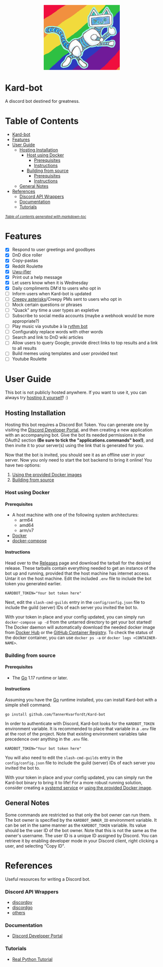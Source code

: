 <div align="center">
<img src="Robo_cat.png" alt="drawing" width="250"/>
</div>

# Kard-bot

A discord bot destined for greatness.

# Table of Contents
- [Kard-bot](#kard-bot)
- [Features](#features)
- [User Guide](#user-guide)
  * [Hosting Installation](#hosting-installation)
    + [Host using Docker](#host-using-docker)
      - [Prerequisites](#prerequisites)
      - [Instructions](#instructions)
    + [Building from source](#building-from-source)
      - [Prerequisites](#prerequisites-1)
      - [Instructions](#instructions-1)
  * [General Notes](#general-notes)
- [References](#references)
    + [Discord API Wrappers](#discord-api-wrappers)
    + [Documentation](#documentation)
    + [Tutorials](#tutorials)

<small><i><a href='http://ecotrust-canada.github.io/markdown-toc/'>Table of contents generated with markdown-toc</a></i></small>


# Features

- [x] Respond to user greetings and goodbyes
- [x] DnD dice roller
- [x] Copy-pastas
- [x] Reddit Roulette
- [x] [Uwu-ifier](https://lingojam.com/uwu-ify)
- [x] Print out a help message
- [x] Let users know when it is Wednesday
- [X] Daily compliments DM'd to users who opt in
- [ ] Inform users when Kard-bot is updated
- [ ] [Creepy asterisks](https://www.reddit.com/r/creepyasterisks/)/Creepy PMs sent to users who opt in
- [ ] Mock certain questions or phrases
- [ ] "Quack" any time a user types an expletive
- [ ] Subscribe to social media accounts (maybe a webhook would be more appropriate?)
- [ ] Play music via youtube à la [rythm bot](https://rythm.fm/)
- [ ] Configurably replace words with other words
- [ ] Search and link to DnD wiki articles
- [ ] Allow users to query Google; provide direct links to top results and a link to all results
- [ ] Build memes using templates and user provided text
- [ ] Youtube Roulette

# User Guide

This bot is not publicly hosted anywhere. If you want to use it, you can always try [hosting it yourself](#hosting-installation)! :)

## Hosting Installation

Hosting this bot requires a Discord Bot Token. You can generate one by visiting the [Discord Developer Portal](https://discord.com/developers/applications),
and then creating a new application with an accompanying bot. Give the bot its needed permissions in the OAuth2 section **(Be sure to tick the "applications.commands" box!)**, and then invite it to your server(s) using the link that is generated for you.

Now that the bot is invited, you should see it as an offline user in your server. Now you only need to start the bot backend to bring it online! You have two options:
1. [Using the provided Docker images](#host-using-docker)
2. [Building from source](#building-from-source)

### Host using Docker
#### Prerequisites
- A host machine with one of the following system architectures:
  - arm64
  - amd64
  - arm/v7
- [Docker](https://www.docker.com/get-started)
- [docker-compose](https://docs.docker.com/compose/install/)

#### Instructions
Head over to the [Releases](https://github.com/TannerKvarfordt/Kard-bot/releases) page and download the tarball for the desired release.
These tarballs contain everything needed to get an instance of the bot up and running, provided that the host machine has internet access.
Untar it on the host machine. Edit the included `.env` file to include the bot token you generated earlier.
```shell
KARDBOT_TOKEN="Your bot token here"
```
Next, edit the `slash-cmd-guilds` entry in the `config/config.json` file to include the guild (server) IDs of each server you invited the bot to.

With your token in place and your config updated, you can simply run `docker-compose up -d` from the untarred directory to get your bot started!
The Docker daemon will automatically download the needed docker image from [Docker Hub](https://hub.docker.com/repository/docker/tkvarfordt/kardbot/) or the
[GitHub Container Registry](https://github.com/TannerKvarfordt/Kard-bot/pkgs/container/kard-bot). 
To check the status of the docker container, you can use `docker ps -a` or `docker logs <CONTAINER-NAME>`.

### Building from source
#### Prerequisites
- The [Go](https://golang.org/) 1.17 runtime or later.

#### Instructions
Assuming you have the [Go](https://golang.org/) runtime installed, you can install Kard-bot with a simple shell command.

```shell
go install github.com/TannerKvarfordt/Kard-bot
```

In order to authenticate with Discord, Kard-bot looks for the `KARDBOT_TOKEN` environment variable.
It is recommended to place that variable in a `.env` file at the root of the project. Note that existing
environment variables take precedence over anything in the `.env` file.

```shell
KARDBOT_TOKEN="Your bot token here"
```

You will also need to edit the `slash-cmd-guilds` entry in the `config/config.json` file to include the guild (server) IDs of each server you invited the bot to.

With your token in place and your config updated, you can simply run the Kard-bot binary to bring it to life!
For a more robust running solution, consider creating a [systemd service](https://docs.fedoraproject.org/en-US/quick-docs/understanding-and-administering-systemd/#creating-new-systemd-services) or [using the provided Docker image](#host-using-docker).

## General Notes

Some commands are restricted so that only the bot owner can run them. The bot owner is specified by the `KARDBOT_OWNER_ID` environment variable.
It can be set in the same manner as the `KARDBOT_TOKEN` variable. Its value should be the user ID of the bot owner. Note that this is not the same
as the owner's username. The user ID is a unique ID assigned by Discord. You can retrieve it by enabling developer mode in your Discord client, right
clicking a user, and selecting "Copy ID".

# References

Useful resources for writing a Discord bot.

### Discord API Wrappers

- [discordpy](https://github.com/Rapptz/discord.py)
- [discordgo](https://github.com/bwmarrin/discordgo)
- [others](https://discordapi.com/unofficial/comparison.html)

### Documentation

- [Discord Developer Portal](https://discord.com/developers/docs/intro)

### Tutorials

- [Real Python Tutorial](https://realpython.com/how-to-make-a-discord-bot-python/)
